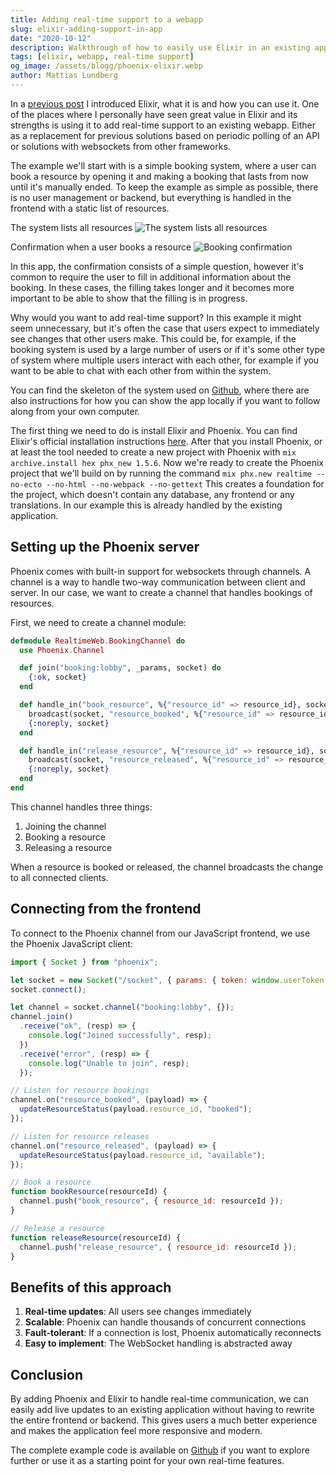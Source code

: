 ```yaml
---
title: Adding real-time support to a webapp
slug: elixir-adding-support-in-app
date: "2020-10-12"
description: Walkthrough of how to easily use Elixir in an existing app
tags: [elixir, webapp, real-time support]
og_image: /assets/blogg/phoenix-elixir.webp
author: Mattias Lundberg
---
```


In a [previous post](https://codelabs.se/elixir-och-varfor-du-ska-anvanda-det) I
introduced Elixir, what it is and how you can use it. One of the places where I
personally have seen great value in Elixir and its strengths is using it to add
real-time support to an existing webapp. Either as a replacement for previous
solutions based on periodic polling of an API or solutions with websockets from
other frameworks.

The example we'll start with is a simple booking system, where a user can book a
resource by opening it and making a booking that lasts from now until it's
manually ended. To keep the example as simple as possible, there is no user
management or backend, but everything is handled in the frontend with a static
list of resources.

The system lists all resources
![The system lists all resources](/assets/blogg/image1.png)

Confirmation when a user books a resource
![Booking confirmation](/assets/blogg/image4.png)

In this app, the confirmation consists of a simple question, however it's common
to require the user to fill in additional information about the booking. In
these cases, the filling takes longer and it becomes more important to be able
to show that the filling is in progress.

Why would you want to add real-time support? In this example it might seem
unnecessary, but it's often the case that users expect to immediately see
changes that other users make. This could be, for example, if the booking system
is used by a large number of users or if it's some other type of system where
multiple users interact with each other, for example if you want to be able to
chat with each other from within the system.

You can find the skeleton of the system used on
[Github](https://github.com/mattiaslundberg/elixir-realtime/tree/3276afa1e12c4e3bab70e4ca4592a412d6d055e0/frontend),
where there are also instructions for how you can show the app locally if you
want to follow along from your own computer.

The first thing we need to do is install Elixir and Phoenix. You can find
Elixir's official installation instructions
[here](https://elixir-lang.org/install.html). After that you install Phoenix, or
at least the tool needed to create a new project with Phoenix with
`mix archive.install hex phx_new 1.5.6`. Now we're ready to create the Phoenix
project that we'll build on by running the command
`mix phx.new realtime --no-ecto --no-html --no-webpack --no-gettext` This
creates a foundation for the project, which doesn't contain any database, any
frontend or any translations. In our example this is already handled by the
existing application.

## Setting up the Phoenix server

Phoenix comes with built-in support for websockets through channels. A channel
is a way to handle two-way communication between client and server. In our case,
we want to create a channel that handles bookings of resources.

First, we need to create a channel module:

```elixir
defmodule RealtimeWeb.BookingChannel do
  use Phoenix.Channel

  def join("booking:lobby", _params, socket) do
    {:ok, socket}
  end

  def handle_in("book_resource", %{"resource_id" => resource_id}, socket) do
    broadcast(socket, "resource_booked", %{"resource_id" => resource_id})
    {:noreply, socket}
  end

  def handle_in("release_resource", %{"resource_id" => resource_id}, socket) do
    broadcast(socket, "resource_released", %{"resource_id" => resource_id})
    {:noreply, socket}
  end
end
```

This channel handles three things:

1. Joining the channel
2. Booking a resource
3. Releasing a resource

When a resource is booked or released, the channel broadcasts the change to all
connected clients.

## Connecting from the frontend

To connect to the Phoenix channel from our JavaScript frontend, we use the
Phoenix JavaScript client:

```javascript
import { Socket } from "phoenix";

let socket = new Socket("/socket", { params: { token: window.userToken } });
socket.connect();

let channel = socket.channel("booking:lobby", {});
channel.join()
  .receive("ok", (resp) => {
    console.log("Joined successfully", resp);
  })
  .receive("error", (resp) => {
    console.log("Unable to join", resp);
  });

// Listen for resource bookings
channel.on("resource_booked", (payload) => {
  updateResourceStatus(payload.resource_id, "booked");
});

// Listen for resource releases
channel.on("resource_released", (payload) => {
  updateResourceStatus(payload.resource_id, "available");
});

// Book a resource
function bookResource(resourceId) {
  channel.push("book_resource", { resource_id: resourceId });
}

// Release a resource
function releaseResource(resourceId) {
  channel.push("release_resource", { resource_id: resourceId });
}
```

## Benefits of this approach

1. **Real-time updates**: All users see changes immediately
2. **Scalable**: Phoenix can handle thousands of concurrent connections
3. **Fault-tolerant**: If a connection is lost, Phoenix automatically reconnects
4. **Easy to implement**: The WebSocket handling is abstracted away

## Conclusion

By adding Phoenix and Elixir to handle real-time communication, we can easily
add live updates to an existing application without having to rewrite the entire
frontend or backend. This gives users a much better experience and makes the
application feel more responsive and modern.

The complete example code is available on
[Github](https://github.com/mattiaslundberg/elixir-realtime) if you want to
explore further or use it as a starting point for your own real-time features.

